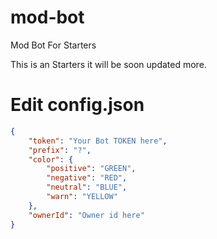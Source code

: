 # mod-bot
Mod Bot For Starters

This is an Starters it will be soon updated more.

# Edit config.json
```json
{
    "token": "Your Bot TOKEN here",
    "prefix": "?",
    "color": {
        "positive": "GREEN",
        "negative": "RED",
        "neutral": "BLUE",
        "warn": "YELLOW"
    },
    "ownerId": "Owner id here"
}
```

